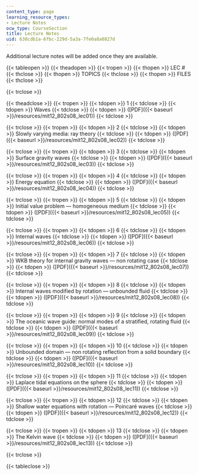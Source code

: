 ```yaml
---
content_type: page
learning_resource_types:
- Lecture Notes
ocw_type: CourseSection
title: Lecture Notes
uid: 630cdb1a-6fbc-229d-5a3a-7fe0a8a0827d
---
```


Additional lecture notes will be added once they are available.

{{< tableopen >}}
{{< theadopen >}}
{{< tropen >}}
{{< thopen >}}
LEC #
{{< thclose >}}
{{< thopen >}}
TOPICS
{{< thclose >}}
{{< thopen >}}
FILES
{{< thclose >}}

{{< trclose >}}

{{< theadclose >}}
{{< tropen >}}
{{< tdopen >}}
1
{{< tdclose >}}
{{< tdopen >}}
Waves
{{< tdclose >}}
{{< tdopen >}}
([PDF]({{< baseurl >}}/resources/mit12_802s08_lec01))
{{< tdclose >}}

{{< trclose >}}
{{< tropen >}}
{{< tdopen >}}
2
{{< tdclose >}}
{{< tdopen >}}
Slowly varying media: ray theory
{{< tdclose >}}
{{< tdopen >}}
([PDF]({{< baseurl >}}/resources/mit12_802s08_lec02))
{{< tdclose >}}

{{< trclose >}}
{{< tropen >}}
{{< tdopen >}}
3
{{< tdclose >}}
{{< tdopen >}}
Surface gravity waves
{{< tdclose >}}
{{< tdopen >}}
([PDF]({{< baseurl >}}/resources/mit12_802s08_lec03))
{{< tdclose >}}

{{< trclose >}}
{{< tropen >}}
{{< tdopen >}}
4
{{< tdclose >}}
{{< tdopen >}}
Energy equation
{{< tdclose >}}
{{< tdopen >}}
([PDF]({{< baseurl >}}/resources/mit12_802s08_lec04))
{{< tdclose >}}

{{< trclose >}}
{{< tropen >}}
{{< tdopen >}}
5
{{< tdclose >}}
{{< tdopen >}}
Initial value problem — homogeneous medium
{{< tdclose >}}
{{< tdopen >}}
([PDF]({{< baseurl >}}/resources/mit12_802s08_lec05))
{{< tdclose >}}

{{< trclose >}}
{{< tropen >}}
{{< tdopen >}}
6
{{< tdclose >}}
{{< tdopen >}}
Internal waves
{{< tdclose >}}
{{< tdopen >}}
([PDF]({{< baseurl >}}/resources/mit12_802s08_lec06))
{{< tdclose >}}

{{< trclose >}}
{{< tropen >}}
{{< tdopen >}}
7
{{< tdclose >}}
{{< tdopen >}}
WKB theory for internal gravity waves — non rotating case
{{< tdclose >}}
{{< tdopen >}}
([PDF]({{< baseurl >}}/resources/mit12_802s08_lec07))
{{< tdclose >}}

{{< trclose >}}
{{< tropen >}}
{{< tdopen >}}
8
{{< tdclose >}}
{{< tdopen >}}
Internal waves modified by rotation — unbounded fluid
{{< tdclose >}}
{{< tdopen >}}
([PDF]({{< baseurl >}}/resources/mit12_802s08_lec08))
{{< tdclose >}}

{{< trclose >}}
{{< tropen >}}
{{< tdopen >}}
9
{{< tdclose >}}
{{< tdopen >}}
The oceanic wave guide: normal modes of a stratified, rotating fluid
{{< tdclose >}}
{{< tdopen >}}
([PDF]({{< baseurl >}}/resources/mit12_802s08_lec09))
{{< tdclose >}}

{{< trclose >}}
{{< tropen >}}
{{< tdopen >}}
10
{{< tdclose >}}
{{< tdopen >}}
Unbounded domain — non rotating reflection from a solid boundary
{{< tdclose >}}
{{< tdopen >}}
([PDF]({{< baseurl >}}/resources/mit12_802s08_lec10))
{{< tdclose >}}

{{< trclose >}}
{{< tropen >}}
{{< tdopen >}}
11
{{< tdclose >}}
{{< tdopen >}}
Laplace tidal equations on the sphere
{{< tdclose >}}
{{< tdopen >}}
([PDF]({{< baseurl >}}/resources/mit12_802s08_lec11))
{{< tdclose >}}

{{< trclose >}}
{{< tropen >}}
{{< tdopen >}}
12
{{< tdclose >}}
{{< tdopen >}}
Shallow water equations with rotation — Poincaré waves
{{< tdclose >}}
{{< tdopen >}}
([PDF]({{< baseurl >}}/resources/mit12_802s08_lec12))
{{< tdclose >}}

{{< trclose >}}
{{< tropen >}}
{{< tdopen >}}
13
{{< tdclose >}}
{{< tdopen >}}
The Kelvin wave
{{< tdclose >}}
{{< tdopen >}}
([PDF]({{< baseurl >}}/resources/mit12_802s08_lec13))
{{< tdclose >}}

{{< trclose >}}

{{< tableclose >}}